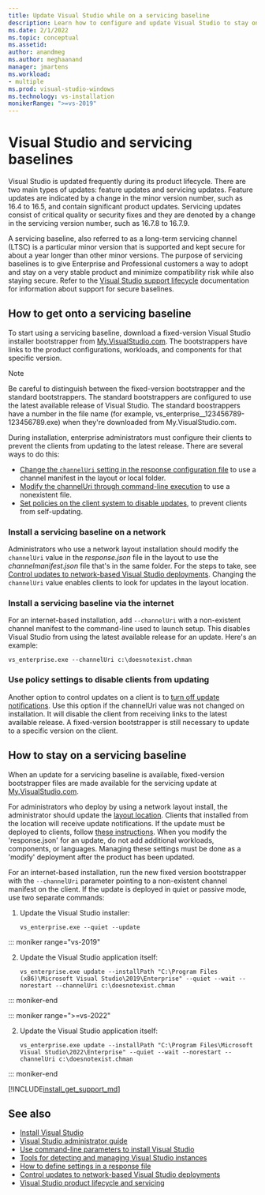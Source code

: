 ```yaml
---
title: Update Visual Studio while on a servicing baseline
description: Learn how to configure and update Visual Studio to stay on a servicing baseline.
ms.date: 2/1/2022
ms.topic: conceptual
ms.assetid: 
author: anandmeg
ms.author: meghaanand
manager: jmartens
ms.workload:
- multiple
ms.prod: visual-studio-windows
ms.technology: vs-installation
monikerRange: ">=vs-2019"
---
```

# Visual Studio and servicing baselines

Visual Studio is updated frequently during its product lifecycle. There are two main types of updates: feature updates and servicing updates. Feature updates are indicated by a change in the minor version number, such as 16.4 to 16.5, and contain significant product updates. Servicing updates consist of critical quality or security fixes and they are denoted by a change in the servicing version number, such as 16.7.8 to 16.7.9. 

A servicing baseline, also referred to as a long-term servicing channel (LTSC) is a particular minor version that is supported and kept secure for about a year longer than other minor versions. The purpose of servicing baselines is to give Enterprise and Professional customers a way to adopt and stay on a very stable product and minimize compatibility risk while also staying secure. Refer to the [Visual Studio support lifecycle](/visualstudio/productinfo/vs-servicing) documentation for information about support for secure baselines.

## How to get onto a servicing baseline

To start using a servicing baseline, download a fixed-version Visual Studio installer bootstrapper from [My.VisualStudio.com](https://my.visualstudio.com/Downloads?q=visual%20studio%202019%20version%2016.0). The bootstrappers have links to the product configurations, workloads, and components for that specific version.

> [!NOTE]
> Be careful to distinguish between the fixed-version bootstrapper and the standard bootstrappers. The standard bootstrappers are configured to use the latest available release of Visual Studio. The standard boostrappers have a number in the file name (for example, vs_enterprise__123456789-123456789.exe) when they're downloaded from My.VisualStudio.com.

During installation, enterprise administrators must configure their clients to prevent the clients from updating to the latest release. There are several ways to do this:
- [Change the `channelUri` setting in the response configuration file](update-servicing-baseline.md#install-a-servicing-baseline-on-a-network) to use a channel manifest in the layout or local folder.
- [Modify the channelUri through command-line execution](update-servicing-baseline.md#install-a-servicing-baseline-via-the-internet) to use a nonexistent file.
- [Set policies on the client system to disable updates](update-servicing-baseline.md#use-policy-settings-to-disable-clients-from-updating), to prevent clients from self-updating.

### Install a servicing baseline on a network

Administrators who use a network layout installation should modify the `channelUri` value in the *response.json* file in the layout to use the *channelmanifest.json* file that's in the same folder. For the steps to take, see [Control updates to network-based Visual Studio deployments](controlling-updates-to-visual-studio-deployments.md). Changing the `channelUri` value enables clients to look for updates in the layout location.

### Install a servicing baseline via the internet

For an internet-based installation, add `--channelUri` with a non-existent channel manifest to the command-line used to launch setup. This disables Visual Studio from using the latest available release for an update. Here's an example:

```shell
vs_enterprise.exe --channelUri c:\doesnotexist.chman
```

### Use policy settings to disable clients from updating

Another option to control updates on a client is to [turn off update notifications](controlling-updates-to-visual-studio-deployments.md). Use this option if the channelUri value was not changed on installation. It will disable the client from receiving links to the latest available release. A fixed-version bootstrapper is still necessary to update to a specific version on the client.

## How to stay on a servicing baseline

When an update for a servicing baseline is available, fixed-version bootstrapper files are made available for the servicing update at [My.VisualStudio.com](https://my.visualstudio.com/Downloads?q=visual%20studio%202019%20version%2016.0).

For administrators who deploy by using a network layout install, the administrator should update the [layout location](create-a-network-installation-of-visual-studio.md#update-or-modify-your-layout). Clients that installed from the location will receive update notifications. If the update must be deployed to clients, follow [these instructions](update-a-network-installation-of-visual-studio.md). When you modify the 'response.json' for an update, do not add additional workloads, components, or languages. Managing these settings must be done as a 'modify' deployment after the product has been updated.

For an internet-based installation, run the new fixed version bootstrapper with the `--channelUri` parameter pointing to a non-existent channel manifest on the client. If the update is deployed in quiet or passive mode, use two separate commands:

1. Update the Visual Studio installer:

    ```shell
    vs_enterprise.exe --quiet --update
    ```

::: moniker range="vs-2019"
 
2. Update the Visual Studio application itself:
    ```shell
    vs_enterprise.exe update --installPath "C:\Program Files (x86)\Microsoft Visual Studio\2019\Enterprise" --quiet --wait --norestart --channelUri c:\doesnotexist.chman
    ```

::: moniker-end

::: moniker range=">=vs-2022"

2. Update the Visual Studio application itself:
    ```shell
    vs_enterprise.exe update --installPath "C:\Program Files\Microsoft Visual Studio\2022\Enterprise" --quiet --wait --norestart --channelUri c:\doesnotexist.chman
    ```

::: moniker-end

[!INCLUDE[install_get_support_md](includes/install_get_support_md.md)]

## See also

* [Install Visual Studio](install-visual-studio.md)
* [Visual Studio administrator guide](visual-studio-administrator-guide.md)
* [Use command-line parameters to install Visual Studio](use-command-line-parameters-to-install-visual-studio.md)
* [Tools for detecting and managing Visual Studio instances](tools-for-managing-visual-studio-instances.md)
* [How to define settings in a response file](automated-installation-with-response-file.md)
* [Control updates to network-based Visual Studio deployments](controlling-updates-to-visual-studio-deployments.md)
* [Visual Studio product lifecycle and servicing](/visualstudio/releases/2019/servicing/)
